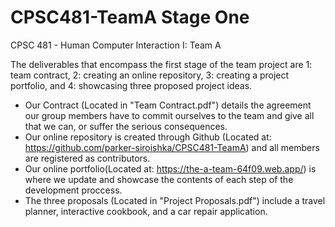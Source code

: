 # CPSC481-TeamA Stage One
CPSC 481 - Human Computer Interaction I: Team A

The deliverables that encompass the first stage of the team project are 1: team contract, 2: creating an online repository, 3: creating a project portfolio, and 4: showcasing three proposed project ideas.

- Our Contract (Located in "Team Contract.pdf") details the agreement our group members have to commit ourselves to the team and give all that we can, or suffer the serious consequences.
- Our online repository is created through Github (Located at: https://github.com/parker-siroishka/CPSC481-TeamA) and all members are registered as contributors.
- Our online portfolio(Located at: https://the-a-team-64f09.web.app/) is where we update and showcase the contents of each step of the development proccess.
- The three proposals (Located in "Project Proposals.pdf") include a travel planner, interactive cookbook, and a car repair application.
